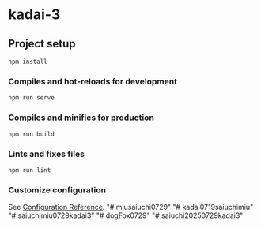 # kadai-3

## Project setup
```
npm install
```

### Compiles and hot-reloads for development
```
npm run serve
```

### Compiles and minifies for production
```
npm run build
```

### Lints and fixes files
```
npm run lint
```

### Customize configuration
See [Configuration Reference](https://cli.vuejs.org/config/).
"# miusaiuchi0729" 
"# kadai0719saiuchimiu" 
"# saiuchimiu0729kadai3" 
"# dogFox0729" 
"# saiuchi20250729kadai3" 
